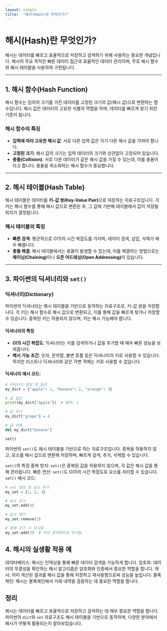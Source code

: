 ```yaml
---
layout: single
title:  "해시(Hash)란 무엇인가?"
---
```


<h1>해시(Hash)란 무엇인가?</h1>
<p>해시는 데이터를 빠르고 효율적으로 저장하고 검색하기 위해 사용하는 중요한 개념입니다. 해시의 주요 목적은 빠른 데이터 접근과 효율적인 데이터 관리이며, 주로 해시 함수와 해시 테이블을 사용하여 구현됩니다.</p>

---

<h2>1. 해시 함수(Hash Function)</h2>
<p>해시 함수는 임의의 크기를 가진 데이터를 고정된 크기의 값(해시 값)으로 변환하는 함수입니다. 해시 값은 데이터의 고유한 식별자 역할을 하며, 데이터를 빠르게 찾기 위한 기준이 됩니다.</p>

### 해시 함수의 특징
- **입력에 따라 고유한 해시 값**: 서로 다른 입력 값은 각기 다른 해시 값을 가져야 합니다.
- **고정된 크기**: 해시 값의 크기는 입력 데이터의 크기와 상관없이 고정되어 있습니다.
- **충돌(Collision)**: 서로 다른 데이터가 같은 해시 값을 가질 수 있는데, 이를 충돌이라고 합니다. 충돌을 최소화하는 해시 함수가 중요합니다.

---

<h2>2. 해시 테이블(Hash Table)</h2>
<p>해시 테이블은 데이터를 <strong>키-값 쌍(Key-Value Pair)</strong>으로 저장하는 자료구조입니다. 각 키는 해시 함수를 통해 해시 값으로 변환된 후, 그 값에 기반해 테이블에서 값이 저장될 위치가 결정됩니다.</p>

### 해시 테이블의 특징
- **빠른 검색**: 평균적으로 O(1)의 시간 복잡도를 가지며, 데이터 검색, 삽입, 삭제가 매우 빠릅니다.
- **충돌 해결**: 해시 테이블에서는 충돌이 발생할 수 있는데, 이를 해결하는 방법으로는 <strong>체이닝(Chaining)</strong>이나 <strong>오픈 어드레싱(Open Addressing)</strong>이 있습니다.

---

<h2>3. 파이썬의 딕셔너리와 <code>set()</code></h2>

### 딕셔너리(Dictionary)
<p>파이썬의 딕셔너리는 해시 테이블을 기반으로 동작하는 자료구조로, 키-값 쌍을 저장합니다. 각 키는 해시 함수로 해시 값으로 변환되고, 이를 통해 값을 빠르게 찾거나 저장할 수 있습니다. 중복된 키는 허용되지 않으며, 키는 해시 가능해야 합니다.</p>

#### 딕셔너리의 특징
- **O(1) 시간 복잡도**: 딕셔너리는 키를 검색하거나 값을 추가할 때 매우 빠른 성능을 보여줍니다.
- **해시 가능 조건**: 숫자, 문자열, 불변 튜플 등은 딕셔너리의 키로 사용할 수 있습니다. 하지만 리스트나 딕셔너리와 같은 가변 객체는 키로 사용할 수 없습니다.

#### 딕셔너리 예시 코드:
```python
# 딕셔너리 생성 및 접근
my_dict = {"apple": 1, "banana": 2, "orange": 3}

# 값 접근
print(my_dict["apple"])  # 출력: 1

# 값 추가
my_dict["grape"] = 4

# 값 삭제
del my_dict["banana"]
```

<code>set()</code>
<p>파이썬의 <code>set()</code>도 해시 테이블을 기반으로 하는 자료구조입니다. 중복을 허용하지 않고, 요소를 해시 값으로 변환해 저장하며, 빠르게 검색, 추가, 삭제할 수 있습니다.</p>
<code>set()</code>의 특징
중복 방지: <code>set()</code>은 중복된 값을 허용하지 않으며, 각 값은 해시 값을 통해 관리됩니다.
빠른 연산: <code>set()</code>도 O(1)의 시간 복잡도로 요소를 처리할 수 있습니다.
<code>set()</code> 예시 코드:

```python
# set 생성 및 요소 추가
my_set = {1, 2, 3}

# 요소 추가
my_set.add(4)

# 요소 제거
my_set.remove(2)

# 중복 추가 시 무시됨
my_set.add(3)  # 이미 존재하므로 무시됨
```

<h2>4. 해시의 실생활 적용 예</h2>
데이터베이스: 해시는 인덱싱을 통해 빠른 데이터 검색을 가능하게 합니다.
암호화: 데이터의 무결성을 확인하는 해시 알고리즘은 암호화와 인증에서 중요한 역할을 합니다.
캐시: 이미 계산된 결과를 해시 값을 통해 저장하고 재사용함으로써 성능을 높입니다.
블록체인: 해시는 블록체인에서 거래 내역을 검증하는 데 중요한 역할을 합니다.
<h2>정리</h2> <p>해시는 데이터를 빠르고 효율적으로 저장하고 검색하는 데 매우 중요한 역할을 합니다. 파이썬의 <code>dict</code>와 <code>set</code> 자료구조도 해시 테이블을 기반으로 동작하며, 다양한 분야에서 해시가 어떻게 활용되는지 알아보았습니다.</p>
